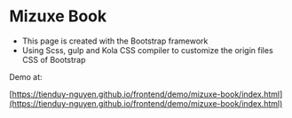 # Mizuxe Book


- This page is created with the Bootstrap framework
- Using Scss, gulp and Kola CSS compiler to customize the origin files CSS of Bootstrap


Demo at:

[https://tienduy-nguyen.github.io/frontend/demo/mizuxe-book/index.html](https://tienduy-nguyen.github.io/frontend/demo/mizuxe-book/index.html)
